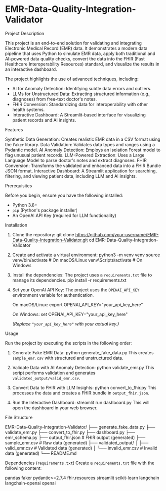 # EMR-Data-Quality-Integration-Validator

Project Description

This project is an end-to-end solution for validating and integrating Electronic Medical Record (EMR) data. It demonstrates a modern data pipeline that uses Python to simulate EMR data, apply both traditional and AI-powered data quality checks, convert the data into the FHIR (Fast Healthcare Interoperability Resources) standard, and visualize the results in an interactive dashboard.

The project highlights the use of advanced techniques, including:

  - AI for Anomaly Detection: Identifying subtle data errors and outliers.
  - LLMs for Unstructured Data: Extracting structured information (e.g., diagnoses) from free-text doctor's notes.
  - FHIR Conversion: Standardizing data for interoperability with other health systems.
  - Interactive Dashboard: A Streamlit-based interface for visualizing patient records and AI insights.



Features

  Synthetic Data Generation: Creates realistic EMR data in a CSV format using the `Faker` library.
  Data Validation: Validates data types and ranges using a Pydantic model.
  AI Anomaly Detection: Employs an Isolation Forest model to flag unusual patient records.
  LLM-Powered Extraction: Uses a Large Language Model to parse doctor's notes and extract diagnoses.
  FHIR Conversion: Transforms the validated and enhanced data into a FHIR Bundle JSON format.
  Interactive Dashboard: A Streamlit application for searching, filtering, and viewing patient data, including LLM and AI insights.



Prerequisites

Before you begin, ensure you have the following installed:

  * Python 3.8+
  * `pip` (Python's package installer)
  * An OpenAI API Key (required for LLM functionality)



Installation

1.  Clone the repository:
    git clone https://github.com/your-username/EMR-Data-Quality-Integration-Validator.git
    cd EMR-Data-Quality-Integration-Validator
   

2.  Create and activate a virtual environment:
    python3 -m venv venv
    source venv/bin/activate  # On macOS/Linux
    venv\Scripts\activate   # On Windows
    

3.  Install the dependencies:
    The project uses a `requirements.txt` file to manage its dependencies.
    pip install -r requirements.txt
    

4.  Set your OpenAI API Key:
    The project uses the `OPENAI_API_KEY` environment variable for authentication.

    On macOS/Linux:
    export OPENAI_API_KEY="your_api_key_here"

    On Windows:
    set OPENAI_API_KEY="your_api_key_here"
    

    *(Replace `"your_api_key_here"` with your actual key.)*

Usage

Run the project by executing the scripts in the following order:

1.  Generate Fake EMR Data:
    python generate_fake_data.py
    This creates `sample_emr.csv` with structured and unstructured data.

2.  Validate Data with AI Anomaly Detection:
    python validate_emr.py
    This script performs validation and generates `validated_output/valid_emr.csv`.

3.  Convert Data to FHIR with LLM Insights:
    python convert_to_fhir.py
    This processes the data and creates a FHIR bundle in `output_fhir.json`.

4.  Run the Interactive Dashboard:
    streamlit run dashboard.py
    This will open the dashboard in your web browser.



File Structure

EMR-Data-Quality-Integration-Validator/
├── generate_fake_data.py
├── validate_emr.py
├── convert_to_fhir.py
├── dashboard.py
├── emr_schema.py
├── output_fhir.json         # FHIR output (generated)
├── sample_emr.csv           # Raw data (generated)
├── validated_output/
│   ├── valid_emr.csv        # Validated data (generated)
│   └── invalid_emr.csv      # Invalid data (generated)
└── README.md

Dependencies (`requirements.txt`)
Create a `requirements.txt` file with the following content:

pandas
faker
pydantic>=2.7.4
fhir.resources
streamlit
scikit-learn
langchain
langchain-openai
openai